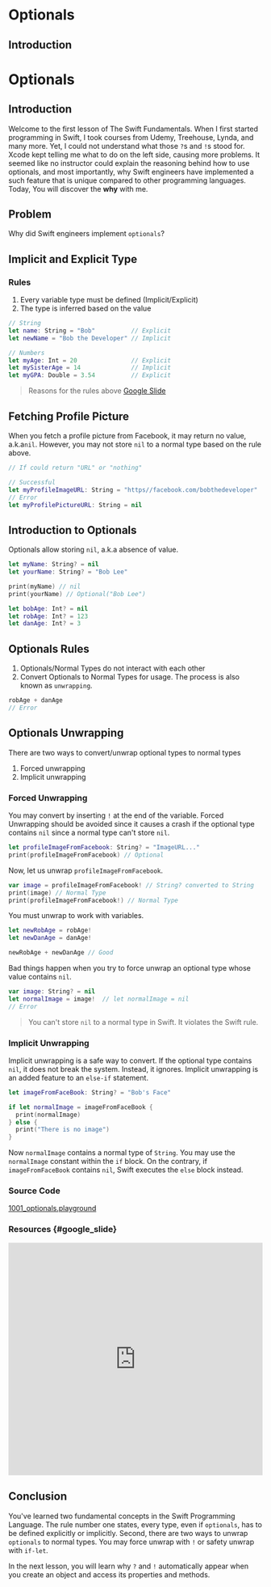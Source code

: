 # Optionals 
## Introduction
# Optionals
## Introduction
Welcome to the first lesson of The Swift Fundamentals. When I first started programming in Swift, I took courses from Udemy, Treehouse, Lynda, and many more. Yet, I could not understand what those `?`s and `!`s stood for.  Xcode kept telling me what to do on the left side, causing more problems. It seemed like no instructor could explain the reasoning behind how to use optionals, and most importantly, why Swift engineers have implemented a such feature that is unique compared to other programming languages. Today, You will discover the **why** with me.

## Problem
Why did Swift engineers implement `optionals`?

## Implicit and Explicit Type

### Rules
 1. Every variable type must be defined (Implicit/Explicit)
 2. The type is inferred based on the value

```swift
// String
let name: String = "Bob"          // Explicit
let newName = "Bob the Developer" // Implicit

// Numbers
let myAge: Int = 20               // Explicit
let mySisterAge = 14              // Implicit
let myGPA: Double = 3.54          // Explicit
```
> Reasons for the rules above [Google Slide](/course/swift-intermediate/optionals.md#google_slide)

## Fetching Profile Picture
When you fetch a profile picture from Facebook, it may return no value, a.k.a`nil`. However, you may not store `nil` to a normal type based on the rule above.

```swift
// If could return "URL" or "nothing"

// Successful
let myProfileImageURL: String = "https//facebook.com/bobthedeveloper"
// Error
let myProfilePictureURL: String = nil
```

## Introduction to Optionals
Optionals allow storing `nil`, a.k.a absence of value.

```swift
let myName: String? = nil
let yourName: String? = "Bob Lee"

print(myName) // nil   
print(yourName) // Optional("Bob Lee")

let bobAge: Int? = nil
let robAge: Int? = 123
let danAge: Int? = 3
```

## Optionals Rules
1. Optionals/Normal Types do not interact with each other
2. Convert Optionals to Normal Types for usage. The process is also known as `unwrapping`.

```swift
robAge + danAge
// Error
```

## Optionals Unwrapping
There are two ways to convert/unwrap optional types to normal types

1. Forced unwrapping
2. Implicit unwrapping

### Forced Unwrapping
 You may convert by inserting `!` at the end of  the variable. Forced Unwrapping should be avoided since it causes a crash if the optional type contains `nil` since a normal type can't store `nil`.

```swift
let profileImageFromFacebook: String? = "ImageURL..."
print(profileImageFromFacebook) // Optional
```

Now, let us unwrap `profileImageFromFacebook`.

```swift
var image = profileImageFromFacebook! // String? converted to String
print(image) // Normal Type
print(profileImageFromFacebook!) // Normal Type
```

You must unwrap to work with variables.  

```swift
let newRobAge = robAge!
let newDanAge = danAge!

newRobAge + newDanAge // Good
```

Bad things happen when you try to force unwrap an optional type whose value contains `nil`.

```swift
var image: String? = nil
let normalImage = image!  // let normalImage = nil
// Error
```

> You can't store `nil` to a normal type in Swift. It violates the Swift rule.

### Implicit Unwrapping
Implicit unwrapping is a safe way to convert. If the optional type contains `nil`, it does not break the system. Instead, it ignores. Implicit unwrapping is an added feature to an `else-if` statement.

```swift
let imageFromFaceBook: String? = "Bob's Face"

if let normalImage = imageFromFaceBook {
  print(normalImage)
} else {
  print("There is no image")
}
```
Now `normalImage` contains a normal type of `String`. You may use the `normalImage` constant within the `if` block. On the contrary, if `imageFromFaceBook` contains `nil`, Swift executes the `else` block instead.

### Source Code
[1001_optionals.playground](https://www.dropbox.com/sh/wmnw7tpa16v8emo/AADjm-MP8lZOKZM0P6kPA4rea?dl=0)

### Resources {#google_slide}
<iframe src="https://docs.google.com/presentation/d/1DDhLcBX6kBheVXlQNxMCrJp_OP0mXC82NgJHCPnW-OY/embed?start=false&loop=false&delayms=3000" frameborder="0" width="100%" height="460" allowfullscreen="true" mozallowfullscreen="true" webkitallowfullscreen="true"></iframe>

## Conclusion
You've learned two fundamental concepts in the Swift Programming Language. The rule number one states, every type, even if `optionals`, has to be defined explicitly or implicitly. Second, there are two ways to unwrap `optionals` to normal types.  You may force unwrap with `!` or safety unwrap with `if-let`.

In the next lesson, you will learn why `?` and `!` automatically appear when you create an object and access its properties and methods. 